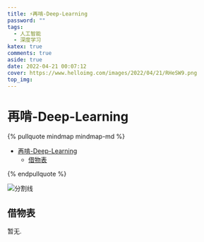 ```yaml
---
title: ⚡再啃-Deep-Learning
password: ""
tags:
  - 人工智能
  - 深度学习
katex: true
comments: true
aside: true
date: 2022-04-21 00:07:12
cover: https://www.helloimg.com/images/2022/04/21/RHeSW9.png
top_img:
---
```


# 再啃-Deep-Learning

<!--
 * @?: *********************************************************************
 * @Author: Weidows
 * @LastEditors: Weidows
 * @LastEditTime: 2022-04-22 14:57:40
 * @FilePath: \Blog-private\source\_posts\python\AI\DL.md
 * @Description:
 * @!: *********************************************************************
-->

{% pullquote mindmap mindmap-md %}

- [再啃-Deep-Learning](#再啃-deep-learning)
  - [借物表](#借物表)

{% endpullquote %}

<a>![分割线](https://cdn.jsdelivr.net/gh/Weidows/Images/img/divider.png)</a>

## 借物表

暂无.
